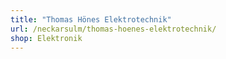```yaml
---
title: "Thomas Hönes Elektrotechnik"
url: /neckarsulm/thomas-hoenes-elektrotechnik/
shop: Elektronik
---
```

